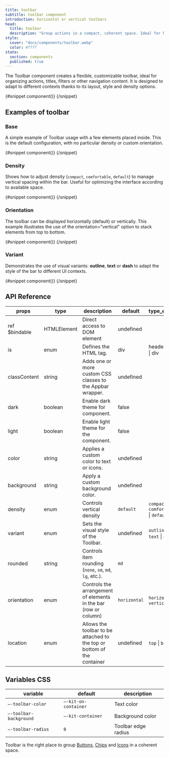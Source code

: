 ```yaml
---
title: toolbar
subtitle: toolbar component
introduction: horizontal or vertical toolbars
head:
  title: toolbar
  description: "Group actions in a compact, coherent space. Ideal for headers, lists or content filters."
style:
  cover: "docs/components/toolbar.webp"
  color: #ffff
state:
  section: components
  published: true
---
```


<script>
    import { Sandbox } from '$lib/components/index.js';
    // components
    import ToolbarBase from "$lib/components/docs/toolbar/toolbar-base.svelte";
    import ToolbarBaseCode from "$lib/components/docs/toolbar/toolbar-base.svelte?raw";
    import ToolbardDensity from "$lib/components/docs/toolbar/toolbar-density.svelte";
    import ToolbardDensityCode from "$lib/components/docs/toolbar/toolbar-density.svelte?raw";
    import ToolbardOrientation from "$lib/components/docs/toolbar/toolbar-orientation.svelte";
    import ToolbardOrientationCode from "$lib/components/docs/toolbar/toolbar-orientation.svelte?raw";
    import ToolbardVariant from "$lib/components/docs/toolbar/toolbar-variant.svelte";
    import ToolbardVariantCode from "$lib/components/docs/toolbar/toolbar-variant.svelte?raw";
</script>

The Toolbar component creates a flexible, customizable toolbar, ideal for organizing actions, titles, filters or other navigation content. It is designed to adapt to different contexts thanks to its layout, style and density options.

<Sandbox name="toolbar-sandbox" code={ToolbarBaseCode} presentation>
	{#snippet component()}
		<ToolbarBase/>
	{/snippet}
</Sandbox>

## Examples of toolbar

### Base

A simple example of Toolbar usage with a few elements placed inside. This is the default configuration, with no particular density or custom orientation.

<Sandbox name="toolbar-base-sandbox" code={ToolbarBaseCode}>
	{#snippet component()}
		<ToolbarBase/>
	{/snippet}
</Sandbox>

### Density

Shows how to adjust density (`compact`, `comfortable`, `default`) to manage vertical spacing within the bar. Useful for optimizing the interface according to available space.

<Sandbox name="toolbar-density-sandbox" code={ToolbardDensityCode}>
	{#snippet component()}
		<ToolbardDensity/>
	{/snippet}
</Sandbox>

### Orientation

The toolbar can be displayed horizontally (default) or vertically. This example illustrates the use of the orientation="vertical" option to stack elements from top to bottom.

<Sandbox name="toolbar-orientation-sandbox" code={ToolbardOrientationCode}>
	{#snippet component()}
		<ToolbardOrientation/>
	{/snippet}
</Sandbox>

### Variant

Demonstrates the use of visual variants: **outline**, **text** or **dash** to adapt the style of the bar to different UI contexts.

<Sandbox name="toolbar-variant-sandbox" code={ToolbardVariantCode}>
	{#snippet component()}
		<ToolbardVariant/>
	{/snippet}
</Sandbox>

## API Reference

| props         | type        | description                                                             | default      | type_extend                             |
| ------------- | ----------- | ----------------------------------------------------------------------- | ------------ | --------------------------------------- |
| ref $bindable | HTMLElement | Direct access to DOM element                                            | undefined    |                                         |
| is            | enum        | Defines the HTML tag.                                                   | div          | header \| nav \| div                    |
| classContent  | string      | Adds one or more custom CSS classes to the Appbar wrapper.              | undefined    |                                         |
| dark          | boolean     | Enable dark theme for component.                                        | false        |                                         |
| light         | boolean     | Enable light theme for the component.                                   | false        |                                         |
| color         | string      | Applies a custom color to text or icons.                                | undefined    |                                         |
| background    | string      | Apply a custom background color.                                        | undefined    |                                         |
| density       | enum        | Controls vertical density                                               | `default`    | `compact` \| `comfortable` \| `default` |
| variant       | enum        | Sets the visual style of the Toolbar.                                   | undefined    | `outline` \| `text` \| `dash`           |
| rounded       | string      | Controls item rounding (`none`, `sm`, `md`, `lg`, etc.).                | `md`         |                                         |
| orientation   | enum        | Controls the arrangement of elements in the bar (row or column)         | `horizontal` | `horizontal` \| `vertical`              |
| location      | enum        | Allows the toolbar to be attached to the top or bottom of the container | undefined    | `top` \| `bottom`                       |

## Variables CSS

| variable               | default              | description         |
| ---------------------- | -------------------- | ------------------- |
| `–-toolbar-color`      | `–-kit-on-container` | Text color          |
| `–-toolbar-background` | `–-kit-container`    | Background color    |
| `–-toolbar-radius`     | `0`                  | Toolbar edge radius |

Toolbar is the right place to group [Buttons](/docs/components/button), [Chips](/docs/components/chip) and [Icons](/docs/components/icon) in a coherent space.
